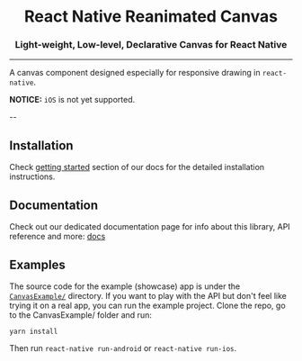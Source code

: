 <p align="center">
  <h1 align="center">React Native Reanimated Canvas</h1>
  <h3 align="center">Light-weight, Low-level, Declarative Canvas for React Native</h3>
</p>

---

A canvas component designed especially for responsive drawing in `react-native`.

**NOTICE:** `iOS` is not yet supported.

--

## Installation

Check [getting started](https://shaman123.github.io/react-native-reanimated-canvas/getting-started.html) section of our docs for the detailed installation instructions.

## Documentation

Check out our dedicated documentation page for info about this library, API reference and more: [docs](https://shaman123.github.io/react-native-reanimated-canvas/)

## Examples

The source code for the example (showcase) app is under the [`CanvasExample/`](./CanvasExample) directory.
If you want to play with the API but don't feel like trying it on a real app, you can run the example project. Clone the repo, go to the CanvasExample/ folder and run:
```
yarn install
```

Then run `react-native run-android` or `react-native run-ios`.
